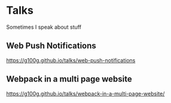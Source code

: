 # Talks
Sometimes I speak about stuff

## Web Push Notifications
https://g100g.github.io/talks/web-push-notifications

## Webpack in a multi page website
https://g100g.github.io/talks/webpack-in-a-multi-page-website/

